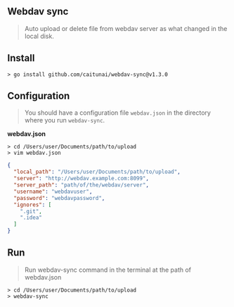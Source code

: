 Webdav sync
-----
> Auto upload or delete file from webdav server as what changed in the local disk.

## Install
```shell
> go install github.com/caitunai/webdav-sync@v1.3.0
```

## Configuration
> You should have a configuration file `webdav.json` in the directory where you run `webdav-sync`.

**webdav.json**
```shell
> cd /Users/user/Documents/path/to/upload
> vim webdav.json
```

```json
{
  "local_path": "/Users/user/Documents/path/to/upload",
  "server": "http://webdav.example.com:8099",
  "server_path": "path/of/the/webdav/server",
  "username": "webdavuser",
  "password": "webdavpassword",
  "ignores": [
    ".git",
    ".idea"
  ]
}
```

## Run
> Run webdav-sync command in the terminal at the path of webdav.json
```shell
> cd /Users/user/Documents/path/to/upload
> webdav-sync
```